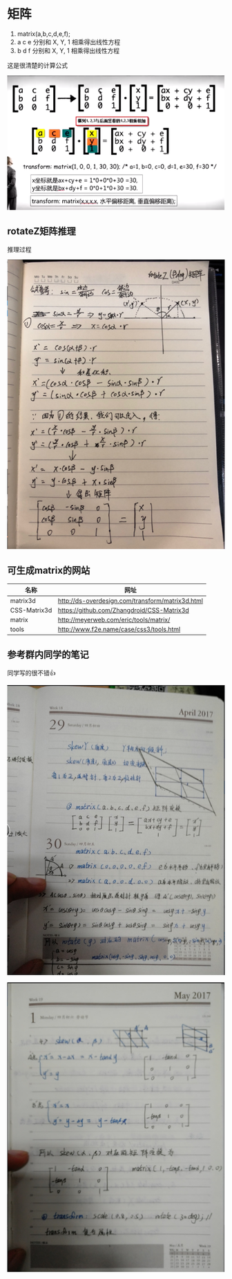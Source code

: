 # 矩阵
1. matrix(a,b,c,d,e,f);        
2. a c e 分别和 X, Y, 1 相乘得出线性方程
3. b d f 分别和 X, Y, 1 相乘得出线性方程


这是很清楚的计算公式

![](md_imgs/matrix.png)






## rotateZ矩阵推理
推理过程



![](md_imgs/note.png)



## 可生成matrix的网站


名称 | 网址
---|---
matrix3d | http://ds-overdesign.com/transform/matrix3d.html
CSS-Matrix3d | https://github.com/Zhangdroid/CSS-Matrix3d
matrix | http://meyerweb.com/eric/tools/matrix/
tools  | http://www.f2e.name/case/css3/tools.html




## 参考群内同学的笔记
同学写的很不错👍

![](md_imgs/classmate-note01.png)

![](md_imgs/classmate-note02.png)

